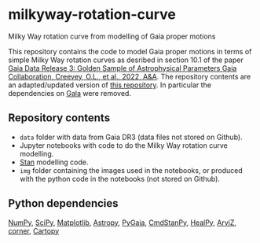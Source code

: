 # milkyway-rotation-curve
Milky Way rotation curve from modelling of Gaia proper motions

This repository contains the code to model Gaia proper motions in terms of simple Milky Way rotation curves as desribed in section 10.1 of the paper [Gaia Data Release 3: Golden Sample of Astrophysical Parameters Gaia Collaboration, Creevey, O.L., et al., 2022, A&A](https://doi.org/10.1051/0004-6361/202243800). The repository contents are an adapted/updated version of [this repository](https://github.com/agabrown/milkyway-disk-proper-motions/tree/main/notebooks). In particular the dependencies on  [Gala](http://gala.adrian.pw/en/latest/) were removed.

## Repository contents

* `data` folder with data from Gaia DR3 (data files not stored on Github).
* Jupyter notebooks with code to do the Milky Way rotation curve modelling.
* [Stan](https://mc-stan.org/) modelling code.
* `img` folder containing the images used in the notebooks, or produced with the python code in the notebooks (not stored on Github).

## Python dependencies
[NumPy](https://numpy.org/), [SciPy](https://scipy.org/), [Matplotlib](https://matplotlib.org/), [Astropy](https://www.astropy.org/), [PyGaia](https://pypi.org/project/PyGaia/), [CmdStanPy](https://github.com/stan-dev/cmdstanpy), [HealPy](https://github.com/healpy/healpy), [ArviZ](https://python.arviz.org/en/latest/), [corner](https://corner.readthedocs.io/en/latest/), [Cartopy](https://scitools.org.uk/cartopy/docs/latest/)
